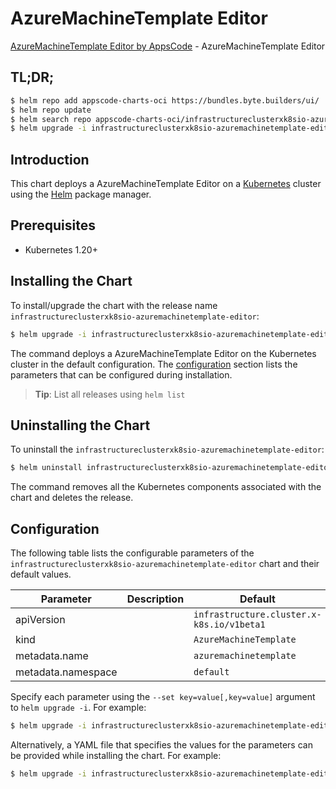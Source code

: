 # AzureMachineTemplate Editor

[AzureMachineTemplate Editor by AppsCode](https://appscode.com) - AzureMachineTemplate Editor

## TL;DR;

```bash
$ helm repo add appscode-charts-oci https://bundles.byte.builders/ui/
$ helm repo update
$ helm search repo appscode-charts-oci/infrastructureclusterxk8sio-azuremachinetemplate-editor --version=v0.14.0
$ helm upgrade -i infrastructureclusterxk8sio-azuremachinetemplate-editor appscode-charts-oci/infrastructureclusterxk8sio-azuremachinetemplate-editor -n default --create-namespace --version=v0.14.0
```

## Introduction

This chart deploys a AzureMachineTemplate Editor on a [Kubernetes](http://kubernetes.io) cluster using the [Helm](https://helm.sh) package manager.

## Prerequisites

- Kubernetes 1.20+

## Installing the Chart

To install/upgrade the chart with the release name `infrastructureclusterxk8sio-azuremachinetemplate-editor`:

```bash
$ helm upgrade -i infrastructureclusterxk8sio-azuremachinetemplate-editor appscode-charts-oci/infrastructureclusterxk8sio-azuremachinetemplate-editor -n default --create-namespace --version=v0.14.0
```

The command deploys a AzureMachineTemplate Editor on the Kubernetes cluster in the default configuration. The [configuration](#configuration) section lists the parameters that can be configured during installation.

> **Tip**: List all releases using `helm list`

## Uninstalling the Chart

To uninstall the `infrastructureclusterxk8sio-azuremachinetemplate-editor`:

```bash
$ helm uninstall infrastructureclusterxk8sio-azuremachinetemplate-editor -n default
```

The command removes all the Kubernetes components associated with the chart and deletes the release.

## Configuration

The following table lists the configurable parameters of the `infrastructureclusterxk8sio-azuremachinetemplate-editor` chart and their default values.

|     Parameter      | Description |                       Default                        |
|--------------------|-------------|------------------------------------------------------|
| apiVersion         |             | <code>infrastructure.cluster.x-k8s.io/v1beta1</code> |
| kind               |             | <code>AzureMachineTemplate</code>                    |
| metadata.name      |             | <code>azuremachinetemplate</code>                    |
| metadata.namespace |             | <code>default</code>                                 |


Specify each parameter using the `--set key=value[,key=value]` argument to `helm upgrade -i`. For example:

```bash
$ helm upgrade -i infrastructureclusterxk8sio-azuremachinetemplate-editor appscode-charts-oci/infrastructureclusterxk8sio-azuremachinetemplate-editor -n default --create-namespace --version=v0.14.0 --set apiVersion=infrastructure.cluster.x-k8s.io/v1beta1
```

Alternatively, a YAML file that specifies the values for the parameters can be provided while
installing the chart. For example:

```bash
$ helm upgrade -i infrastructureclusterxk8sio-azuremachinetemplate-editor appscode-charts-oci/infrastructureclusterxk8sio-azuremachinetemplate-editor -n default --create-namespace --version=v0.14.0 --values values.yaml
```
